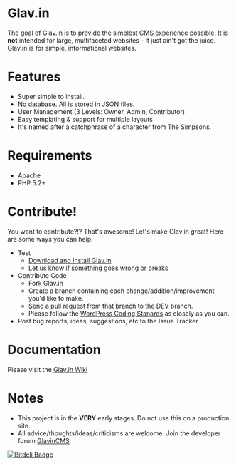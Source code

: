 Glav.in
=======

The goal of Glav.in is to provide the simplest CMS experience possible. It is **not** intended for large, multifaceted websites - it just ain't got the juice. Glav.in is for simple, informational websites.

Features
========

* Super simple to install.
* No database. All is stored in JSON files.
* User Management (3 Levels: Owner, Admin, Contributor)
* Easy templating & support for multiple layouts
* It's named after a catchphrase of a character from The Simpsons.

Requirements
============

* Apache
* PHP 5.2+

Contribute!
===========
You want to contribute?!? That's awesome! Let's make Glav.in great! Here are some ways you can help:

* Test
   * [Download and Install Glav.in](http://glav.in)
   * [Let us know if something goes wrong or breaks](https://github.com/GlavinCMS/glav.in/issues)
* Contribute Code
   * Fork Glav.in
   * Create a branch containing each change/addition/improvement you'd like to make.
   * Send a pull request from that branch to the DEV branch.
   * Please follow the [WordPress Coding Stanards](http://codex.wordpress.org/WordPress_Coding_Standards) as closely as you can.
* Post bug reports, ideas, suggestions, etc to the Issue Tracker

Documentation
=============
Please visit the [Glav.in Wiki](https://github.com/GlavinCMS/glav.in/wiki/_pages)

Notes
=====

* This project is in the **VERY** early stages. Do not use this on a production site.
* All advice/thoughts/ideas/criticisms are welcome. Join the developer forum [GlavinCMS](https://groups.google.com/forum/#!forum/glavincms)

[![Bitdeli Badge](https://d2weczhvl823v0.cloudfront.net/mattsparks/glav.in/trend.png)](https://bitdeli.com/free "Bitdeli Badge")

